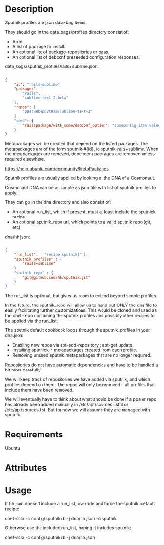 Description
===========

Sputnik profiles are json data-bag items.

They should go in the data_bags/profiles directory consist of:

* An id
* A list of package to install.
* An optional list of package-repositories or ppas.
* An optional list of debconf preseeded configuration responses.

data_bags/sputnik_profiles/rails+sublime.json:

```json

{
    "id": "rails+sublime",
    "packages": [
        "rails",
        "sublime-text-2-beta"
    ],
    "repos": [
        "ppa:webupd8team/sublime-text-2"
    ]
    "seed": {
        "railspackage/with_some/debconf_option": "someconfig item value"
    }
}

```

Metapackages will be created that depend on the listed packages.  The
metapackages are of the form sputnik-#{id}, ie sputnik-rails+sublime.
When the metapackages are removed, dependent packages are removed
unless required elsewhere.

https://help.ubuntu.com/community/MetaPackages



Sputnik profiles are usually applied by looking at the DNA of a Cosmonaut.

Cosmonaut DNA can be as simple as json file with list of sputnik profiles to apply.

They can go in the dna directory and also consist of:

* An optional run_list, which if present, must at least include the sputnick recipe 
* An optional sputnik_repo url, which points to a valid sputnik repo (git, etc)

dna/hh.json:

```json

{
    "run_list": [ "recipe[sputnik]" ],
    "sputnik_profiles" : {
        "rails+sublime"
    }
    "sputnik_repo" : {
        "git@github.com/hh/sputnik.git"
    }
}

```

The run_list is optional, but gives us room to extend beyond simple
profiles.

In the future, the sputnik_repo will allow us to hand out ONLY the dna
file to easily facilitating further customizations. This would be
cloned and used as the chef-repo containing the sputnik profiles and
possibly other recipes to be applied via the run_list.






The sputnik default cookbook loops through the sputnik_profiles in your dna.json:

* Enabling new repos via apt-add-repository ; apt-get update.
* Installing sputnick-* metapackages created from each profile.
* Removing unused sputnik metapackages that are no longer required.

Repositories do not have automatic dependencies and have to be handled a bit more carefully:

We will keep track of repositories we have added via sputnik, and which profiles depend
on them. The repos will only be removed if all profiles that include them have been removed.

We will eventually have to think about what should be done if a ppa or repo has
already been added manually in /etc/apt/sources.list.d or /etc/apt/sources.list.
But for now we will assume they are managed with sputnik.


Requirements
============

Ubuntu

Attributes
==========

Usage
=====

If hh.json doesn't include a run_list, override and force the sputnik::default recipe:

chef-solo -c config/sputnik.rb -j dna/hh.json -o sputnik

Otherwise use the included run_list, hoping it includes sputnik:

chef-solo -c config/sputnik.rb -j dna/hh.json 

